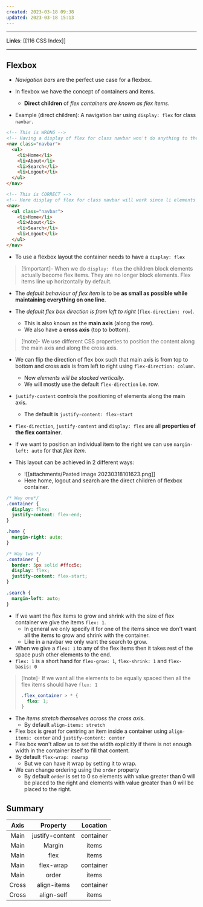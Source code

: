 ```yaml
---
created: 2023-03-18 09:38
updated: 2023-03-18 15:13
---
```

---
**Links**: [[116 CSS Index]]

---
## Flexbox
- *Navigation bars* are the perfect use case for a flexbox.
- In flexbox we have the concept of containers and items.
	- **Direct children** of *flex containers are known as flex items*.

- Example (direct children): A navigation bar using `display: flex` for class `navbar`. 

```html
<!-- This is WRONG -->
<!-- Having a display of flex for class navbar won't do anything to the li items since they are not direct children of the flexbox container (<nav>)  -->
<nav class="navbar">
  <ul>
    <li>Home</li>
    <li>About</li>
    <li>Search</li>
    <li>Logout</li>
  </ul>
</nav>

<!-- This is CORRECT -->
<!-- Here display of flex for class navbar will work since li elements are the direct children ofr the flexbox container (<ul>)  -->
<nav>
  <ul class="navbar">
    <li>Home</li>
    <li>About</li>
    <li>Search</li>
    <li>Logout</li>
  </ul>
</nav>
```

- To use a flexbox layout the container needs to have a `display: flex`

> [!important]- When we do `display: flex` the children block elements actually become flex items. They are no longer block elements.
> Flex items line up horizontally by default.

- The *default behaviour of flex item* is to be **as small as possible while maintaining everything on one line**.

- The *default flex box direction is from left to right* (`flex-direction: row`). 
	- This is also known as the **main axis** (along the row).
	- We also have a **cross axis** (top to bottom).
 
> [!note]- We use different CSS properties to position the content along the main axis and along the cross axis.

- We can flip the direction of flex box such that main axis is from top to bottom and cross axis is from left to right using `flex-direction: column`.
	- Now *elements will be stacked vertically*.
	- We will mostly use the default `flex-direction` i.e. row.
- `justify-content` controls the positioning of elements along the main axis.
	- The default is `justify-content: flex-start`
- `flex-direction`, `justify-content` and `display: flex` are all **properties of the flex container**.
- If we want to position an individual item to the right we can use `margin-left: auto` for that *flex item*.

- This layout can be achieved in 2 different ways:
	- ![[attachments/Pasted image 20230318101623.png]]
	- Here home, logout and search are the direct children of flexbox container.

```css
/* Way one*/
.container {
  display: flex;
  justify-content: flex-end;
}

.home {
  margin-right: auto;
}

/* Way two */
.container {
  border: 5px solid #ffcc5c;
  display: flex;
  justify-content: flex-start;
}

.search {
  margin-left: auto;
}
```

- If we want the flex items to grow and shrink with the size of flex container we give the items `flex: 1`.
	- In general we only specify it for one of the items since we don't want all the items to grow and shrink with the container.
	- Like in a navbar we only want the search to grow.
- When we give a `flex: 1` to any of the flex items then it takes rest of the space push other elements to the end.
- `flex: 1` is a short hand for `flex-grow: 1`, `flex-shrink: 1` and `flex-basis: 0`

> [!note]- If we want all the elements to be equally spaced then all the flex items should have `flex: 1`
>```css
>.flex_container > * {
>	flex: 1;
>}
>```

- The *items stretch themselves across the cross axis*.
	- By default `align-items: stretch`
- Flex box is great for centring an item inside a container using `align-items: center` and `justify-content: center`
- Flex box won't allow us to set the width explicitly if there is not enough width in the container itself to fill that content.
- By default `flex-wrap: nowrap`
	- But we can have it wrap by setting it to wrap.
- We can change ordering using the `order` property
	- By default `order` is set to 0 so elements with value greater than 0 will be placed to the right and elements with value greater than 0 will be placed to the right.

## Summary
| Axis  |    Property     | Location  |
|:-----:|:---------------:|:---------:|
| Main  | justify-content | container |
| Main  |     Margin      |   items   |
| Main  |      flex       |   items   |
| Main  |    flex-wrap    | container |
| Main  |      order      |   items   |
| Cross |   align-items   | container |
| Cross |   align-self    |   items   |

